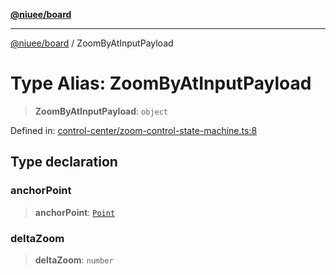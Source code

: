 [**@niuee/board**](../README.md)

***

[@niuee/board](../globals.md) / ZoomByAtInputPayload

# Type Alias: ZoomByAtInputPayload

> **ZoomByAtInputPayload**: `object`

Defined in: [control-center/zoom-control-state-machine.ts:8](https://github.com/niuee/board/blob/a0a1179721d4f4b943b6a9bc156753ac9737e502/src/control-center/zoom-control-state-machine.ts#L8)

## Type declaration

### anchorPoint

> **anchorPoint**: [`Point`](Point.md)

### deltaZoom

> **deltaZoom**: `number`
